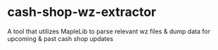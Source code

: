 # cash-shop-wz-extractor
A tool that utilizes MapleLib to parse relevant wz files &amp; dump data for upcoming &amp; past cash shop updates
